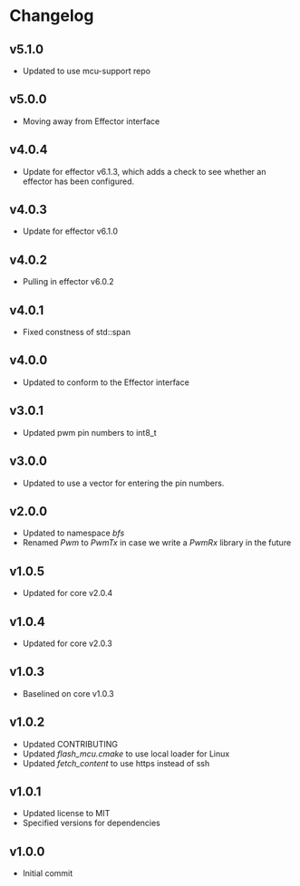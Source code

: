 # Changelog

## v5.1.0
- Updated to use mcu-support repo

## v5.0.0
- Moving away from Effector interface

## v4.0.4
- Update for effector v6.1.3, which adds a check to see whether an effector has been configured.

## v4.0.3
- Update for effector v6.1.0

## v4.0.2
- Pulling in effector v6.0.2

## v4.0.1
- Fixed constness of std::span

## v4.0.0
- Updated to conform to the Effector interface

## v3.0.1
- Updated pwm pin numbers to int8_t

## v3.0.0
- Updated to use a vector for entering the pin numbers.

## v2.0.0
- Updated to namespace *bfs*
- Renamed *Pwm* to *PwmTx* in case we write a *PwmRx* library in the future

## v1.0.5
- Updated for core v2.0.4

## v1.0.4
- Updated for core v2.0.3

## v1.0.3
- Baselined on core v1.0.3

## v1.0.2
- Updated CONTRIBUTING
- Updated *flash_mcu.cmake* to use local loader for Linux
- Updated *fetch_content* to use https instead of ssh

## v1.0.1
- Updated license to MIT
- Specified versions for dependencies

## v1.0.0
- Initial commit
